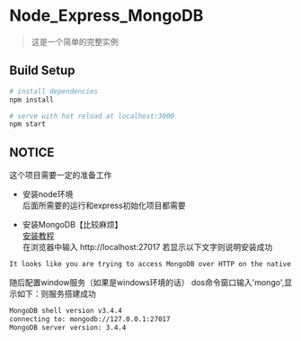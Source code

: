 # Node_Express_MongoDB

> 这是一个简单的完整实例

## Build Setup

``` bash
# install dependencies
npm install

# serve with hot reload at localhost:3000
npm start

```
## NOTICE
这个项目需要一定的准备工作

* 安装node环境<br/>
  后面所需要的运行和express初始化项目都需要

* 安装MongoDB【比较麻烦】<br/>[安装教程](https://docs.mongodb.com/getting-started/shell/installation/)<br/>
在浏览器中输入 http://localhost:27017 若显示以下文字则说明安装成功
```  bash
It looks like you are trying to access MongoDB over HTTP on the native driver port.
``` 
随后配置window服务（如果是windows环境的话）
dos命令窗口输入'mongo',显示如下：则服务搭建成功
``` bash
MongoDB shell version v3.4.4
connecting to: mongodb://127.0.0.1:27017
MongoDB server version: 3.4.4
```
